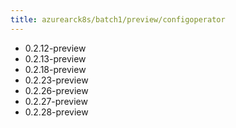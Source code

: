 ```yaml
---
title: azurearck8s/batch1/preview/configoperator
---
```

- 0.2.12-preview
- 0.2.13-preview
- 0.2.18-preview
- 0.2.23-preview
- 0.2.26-preview
- 0.2.27-preview
- 0.2.28-preview

